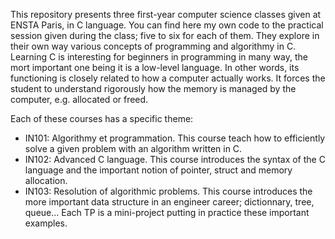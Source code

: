 This repository presents three first-year computer science classes given at ENSTA Paris, in C language. You can find here my own code to the practical session given during the class; 
five to six for each of them. They explore in their own way various concepts of programming and algorithmy in C. Learning C is interesting for beginners in programming in many way, the mort important one being
it is a low-level language. In other words, its functioning is closely related to how a computer actually works. It forces the student to understand rigorously 
how the memory is managed by the computer, e.g. allocated or freed.

Each of these courses has a specific theme: 
- IN101: Algorithmy et programmation. This course teach how to efficiently solve a given problem with an algorithm written in C.
- IN102: Advanced C language. This course introduces the syntax of the C language and the important notion of pointer, struct and memory allocation.
- IN103: Resolution of algorithmic problems. This course introduces the more important data structure in an engineer career; dictionnary, tree, queue... Each TP is a mini-project putting in practice these
  important examples.
